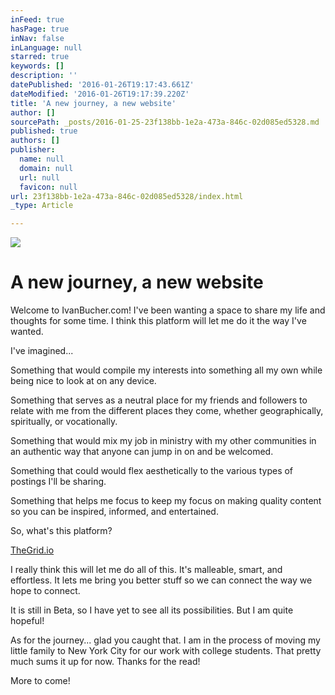 ```yaml
---
inFeed: true
hasPage: true
inNav: false
inLanguage: null
starred: true
keywords: []
description: ''
datePublished: '2016-01-26T19:17:43.661Z'
dateModified: '2016-01-26T19:17:39.220Z'
title: 'A new journey, a new website'
author: []
sourcePath: _posts/2016-01-25-23f138bb-1e2a-473a-846c-02d085ed5328.md
published: true
authors: []
publisher:
  name: null
  domain: null
  url: null
  favicon: null
url: 23f138bb-1e2a-473a-846c-02d085ed5328/index.html
_type: Article

---
```

![](https://the-grid-user-content.s3-us-west-2.amazonaws.com/ebfaba9d-87cd-4978-896b-9c2521f35f26.jpg)

# A new journey, a new website

Welcome to IvanBucher.com! I've been wanting a space to share my life and thoughts for some time. I think this platform will let me do it the way I've wanted.

I've imagined...

Something that would compile my interests into something all my own while being nice to look at on any device.

Something that serves as a neutral place for my friends and followers to relate with me from the different places they come, whether geographically, spiritually, or vocationally.

Something that would mix my job in ministry with my other communities in an authentic way that anyone can jump in on and be welcomed.

Something that could would flex aesthetically to the various types of postings I'll be sharing.

Something that helps me focus to keep my focus on making quality content so you can be inspired, informed, and entertained.

So, what's this platform?

[TheGrid.io][0]

I really think this will let me do all of this. It's malleable, smart, and effortless. It lets me bring you better stuff so we can connect the way we hope to connect.

It is still in Beta, so I have yet to see all its possibilities. But I am quite hopeful!

As for the journey... glad you caught that. I am in the process of moving my little family to New York City for our work with college students. That pretty much sums it up for now. Thanks for the read!

More to come!

[0]: thegrid.io